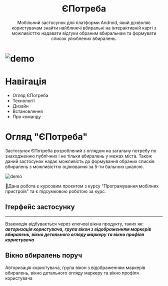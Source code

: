 <h1 align="center">ЄПотреба</h1>


<p align="center">
Мобільний застосунок для платформи Android, який дозволяє користувачам знайти найближчі вбиральні на інтерактивній карті з можливісттю надавати відгуки обраним вбиральнам та формувати список улюблених вбиралень.
</p>

# ![demo](https://github.com/sspaceless/e-potreba/blob/readme-design/docs/app-demo.png?raw=true)

<h1>Навігація</h1> 

* Огляд ЄПотреба
* Технології
* Дизайн
* Встановлення
* Про команду

<h1>Огляд "ЄПотреба"</h1>



Застосунок ЄПотреба розроблений з оглядом на загальну потребу по знаходженню публічних і не тільки вбиралень у межах міста. Також даний застосунок надає можливість до формування обраних списків вбиралень з можливісттю оцінювання за 5-ти бальною шкалою.

![demo](https://github.com/sspaceless/e-potreba/blob/readme-design\docs\demo\demo_interface.png?raw=true)

🚧Дана робота є курсовим проєктом з курсу "Програмування мобілних пристроїв" та є підсумковою роботою за курс.

<h2>Ітерфейс застосунку</h2>

--------
Взаємодія відбувається через ключові вікна продукту, таких як: 
<b><i>
авторизація користувача, група вікон з відображенням маркерів вбиралень, вікно детального огляду маркеру та вікно профіля користувача
</i></b>

## Вікно вбиралень поруч

Авторизація користувача, група вікон з відображенням маркерів вбиралень, вікно детального огляду маркеру та вікно профіля користувача



